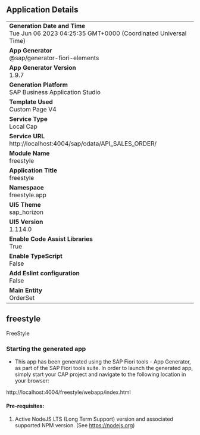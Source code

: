 ## Application Details
|               |
| ------------- |
|**Generation Date and Time**<br>Tue Jun 06 2023 04:25:35 GMT+0000 (Coordinated Universal Time)|
|**App Generator**<br>@sap/generator-fiori-elements|
|**App Generator Version**<br>1.9.7|
|**Generation Platform**<br>SAP Business Application Studio|
|**Template Used**<br>Custom Page V4|
|**Service Type**<br>Local Cap|
|**Service URL**<br>http://localhost:4004/sap/odata/API_SALES_ORDER/
|**Module Name**<br>freestyle|
|**Application Title**<br>freestyle|
|**Namespace**<br>freestyle.app|
|**UI5 Theme**<br>sap_horizon|
|**UI5 Version**<br>1.114.0|
|**Enable Code Assist Libraries**<br>True|
|**Enable TypeScript**<br>False|
|**Add Eslint configuration**<br>False|
|**Main Entity**<br>OrderSet|

## freestyle

FreeStyle

### Starting the generated app

-   This app has been generated using the SAP Fiori tools - App Generator, as part of the SAP Fiori tools suite.  In order to launch the generated app, simply start your CAP project and navigate to the following location in your browser:

http://localhost:4004/freestyle/webapp/index.html

#### Pre-requisites:

1. Active NodeJS LTS (Long Term Support) version and associated supported NPM version.  (See https://nodejs.org)


